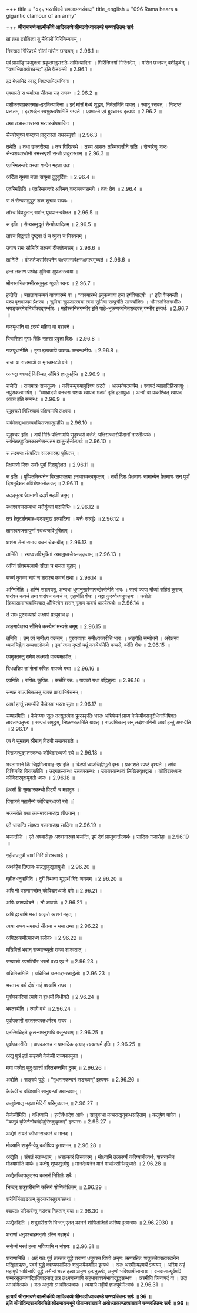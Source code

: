 +++
title = "०९६ भरतविषये रामलक्ष्मणसंवादः"
title_english = "096 Rama hears a gigantic clamour of an army"

+++
**श्रीरामायणे वाल्मीकीये आदिकाव्ये श्रीमदयोध्याकाण्डे षण्णवतितमः सर्गः**

तां तथा दर्शयित्वा तु मैथिलीं गिरिनिम्नगाम् ।

निषसाद गिरिप्रस्थे सीतां मांसेन छन्दयन् ॥ 2.96.1 ॥

एवं प्रासङ्गिकमुक्त्वा प्रकृतमनुसरति–तामित्यादिना । गिरिनिम्नगां गिरिनदीम् । मांसेन छन्दयन् वशीकुर्वन् । “वशाभिप्राययोश्छन्दः” इति वैजयन्ती ॥ 2.96.1 ॥

इदं मेध्यमिदं स्वादु निष्टप्तमिदमग्निना ।

एवमास्ते स धर्मात्मा सीतया सह राघवः ॥ 2.96.2 ॥

वशीकरणप्रकारमाह–इदमित्यादिना । इदं मांसं मेध्यं शुद्धम्, निर्मलमिति यावत् । स्वादु रसवत् । निष्टप्तं प्रतप्तम् । इदंशब्देन स्वभुक्तशेषमिति गम्यते । एवमास्ते एवं ब्रुवन्नास्य इत्यर्थः ॥ 2.96.2 ॥

तथा तत्रासतस्तस्य भरतस्योपयायिनः ।

सैन्यरेणुश्च शब्दश्च प्रादुरास्तां नभस्स्पृशौ ॥ 2.96.3 ॥

तथेति । तथा उक्तरीत्या । तत्र गिरिप्रस्थे । तस्य आसतः तस्मिन्नासीने सति । सैन्यरेणुः शब्दः सैन्यशब्दश्चोभौ नभस्स्पृशौ सन्तौ प्रादुरास्ताम् ॥ 2.96.3 ॥

एतस्मिन्नन्तरे त्रस्ताः शब्देन महता ततः ।

अर्दिता यूथपा मत्ताः सयूथा दुद्रुवुर्दिशः ॥ 2.96.4 ॥

एतस्मिन्निति । एतस्मिन्नन्तरे अस्मिन् शब्दश्रवणसमये । ततः तेन ॥ 2.96.4 ॥

स तं सैन्यसमुद्धूतं शब्दं शुश्राव राघवः ।

तांश्च विप्रद्रुतान् सर्वान् यूथपानन्ववैक्षत ॥ 2.96.5 ॥

स इति । सैन्यसमुद्धूतं सैन्योत्पादितम् ॥ 2.96.5 ॥

तांश्च विद्रवतो दृष्ट्वा तं च श्रुत्वा च निस्वनम् ।

उवाच रामः सौमित्रिं लक्ष्मणं दीप्ततेजसम् ॥ 2.96.6 ॥

तानिति । दीप्ततेजसमित्यनेन वक्ष्यमाणावेक्षणक्षमत्वमुच्यते ॥ 2.96.6 ॥

हन्त लक्ष्मण पश्येह सुमित्रा सुप्रजास्त्वया ।

भीमस्तनितगम्भीरस्तुमुलः श्रूयते स्वनः ॥ 2.96.7 ॥

हन्तेति । व्यप्रतायामव्ययं वाक्यारम्भे वा । “वाक्यारम्भे ऽनुकम्पायां हन्त हर्षविषादयोः ।” इति वैजयन्ती । पश्य वृक्षमारुह्य प्रेक्षस्व । सुमित्रा सुप्रजास्त्वया त्वया सुमित्रा सत्पुत्रेति सान्त्वोक्तिः । भीमस्तनितगम्भीरः भयङ्करमेघनिर्घोषवद्गम्भीरः । महीस्तनितगम्भीर इति पाठे–भूकम्पजनितशब्दवत् गम्भीर इत्यर्थः ॥ 2.96.7 ॥

गजयूथानि वा ऽरण्ये महिषा वा महावने ।

वित्रासिता मृगाः सिंहैः सहसा प्रद्रुता दिशः ॥ 2.96.8 ॥

गजयूथानीति । मृगा इत्यत्रापि वाशब्दः सम्बन्धनीयः ॥ 2.96.8 ॥

राजा वा राजमात्रो वा मृगयामटते वने ।

अन्यद्वा श्वापदं किञ्चित् सौमित्रे ज्ञातुमर्हसि ॥ 2.96.9 ॥

राजेति । राजमात्रः राजतुल्यः । कश्चिन्मृगयामुद्दिश्य अटते । आत्मनेपदमार्षम् । श्वापदं व्याघ्रादिहिंस्रपशुः । नपुंसकत्वमार्षम् । “व्याघ्रादयो वनचराः पशवः श्वापदा मताः” इति हलायुधः । अन्यो वा यःकश्चित् श्वापदः अटत इति सम्बन्धः ॥ 2.96.9 ॥

सुदुश्चरो गिरिश्चायं पक्षिणामपि लक्ष्मण ।

सर्वमेतद्यथातत्त्वमचिराज्ज्ञातुमर्हसि ॥ 2.96.10 ॥

सुदुश्चर इति । अयं गिरिः पक्षिणामपि सुदुश्चरो वर्त्तते, पक्षिसञ्चारोपीदानीं नास्तीत्यर्थः । सर्वमेतत्पूर्वोक्तकारणेष्वन्यतमं ज्ञातुमर्हसीत्यर्थः ॥ 2.96.10 ॥

स लक्ष्मणः संत्वरितः सालमारुह्य पुष्पितम् ।

प्रेक्षमाणो दिशः सर्वाः पूर्वां दिशमुदैक्षत ॥ 2.96.11 ॥

स इति । पुष्पितमित्यनेन विरलपत्रतया ऽनावारकत्वमुक्तम् । सर्वा दिशः प्रेक्षमाणः सामान्येन प्रेक्षमाणः सन् पूर्वां दिशमुदैक्षत सविशेषमलोकयत् ॥ 2.96.11 ॥

उदङ्मुखः प्रेक्षमाणो ददर्श महतीं चमूम् ।

रथाश्वगजसम्बाधां यत्तैर्युक्तां पदातिभिः ॥ 2.96.12 ॥

तत्र हेतुदर्शनमाह–उदङ्मुख इत्यादिना । यत्तैः सन्नद्धैः ॥ 2.96.12 ॥

तामश्वगजसम्पूर्णां रथध्वजविभूषिताम् ।

शशंस सेनां रामाय वचनं चेदमब्रीत् ॥ 2.96.13 ॥

तामिति । रथध्वजविभूषितां रथबद्धध्वजैरलङ्कृताम् ॥ 2.96.13 ॥

अग्निं संशमयत्वार्यः सीता च भजतां गुहाम् ।

सज्यं कुरुष्व चापं च शरांश्च कवचं तथा ॥ 2.96.14 ॥

अग्निमिति । अग्निं संशमयतु, अन्यथा धूमानुसारेणागच्छेत्सेनेति भावः । सत्यं ज्यया मौर्व्या सहितं कुरुष्व, शरांश्च कवचं तथा शरांश्च कवचं च, गृहाणेति शेषः । यद्वा कुरुष्वेत्यनुषङ्गः । करोतेः क्रियासामान्यवाचित्वात् औचित्येन शरान् गृहाण कवचं धारयेत्यर्थः ॥ 2.96.14 ॥

तं रामः पुरुषव्याघ्रो लक्ष्मणं प्रत्युवाच ह ।

अङ्गावेक्षस्व सौमित्रे कस्येमां मन्यसे चमूम् ॥ 2.96.15 ॥

तमिति । तम् एवं समीक्ष्य वदन्तम् । पुरुषव्याघ्रः समीक्ष्यकारीति भावः । अङ्गेति सम्बोधने । अवेक्षस्व ध्वजचिह्नेन सम्यगालोकये । इमां त्वया दृष्टां चमूं कस्येयमिति मन्यसे, वदेति शेषः ॥ 2.96.15 ॥

एवमुक्तस्तु रामेण लक्ष्मणो वाक्यमब्रवीत् ।

दिधक्षन्निव तां सेनां रुषितः पावको यथा ॥ 2.96.16 ॥

एवमिति । रुषितः कुपितः । कर्त्तरि क्तः । पावको यथा वह्नितुल्यः ॥ 2.96.16 ॥

सम्पन्नं राज्यमिच्छंस्तु व्यक्तं प्राप्याभिषेचनम् ।

आवां हन्तुं समभ्येति कैकेय्या भरतः सुतः ॥ 2.96.17 ॥

सम्पन्नमिति । कैकेय्याः सुतः तत्सुतत्वेन क्रूरप्रकृतिः भरतः अभिषेचनं प्राप्य कैकेयीवरानुरोधेनाभिषिक्तः तावताप्यतृप्तः । सम्पन्नं समृद्धम्, निष्कण्टकमिति यावत् । राज्यमिच्छन् सन् तदंशभागिनौ आवां हन्तुं समभ्येति ॥ 2.96.17 ॥

एष वै सुमहान् श्रीमान् विटपी सम्प्रकाशते ।

विराजत्युद्गतस्कन्धः कोविदारध्वजो रथे ॥ 2.96.18 ॥

भरतागमने किं चिह्नमित्यत्राह–एष इति । विटपी ध्वजचिह्नीभूतो वृक्षः । प्रकाशते स्पष्टं दृश्यते । तमेव विशिनष्टि विराजतीति । उद्गतस्कन्धः उन्नतस्कन्धः । उन्नतस्कन्धत्वं लिखितवृक्षद्वारा । कोविदारध्वजः कोविदारवृक्षयुक्तो ध्वजः ॥ 2.96.18 ॥

\[असौ हि सुमहास्कन्धो विटपी च महाद्रुमः ।

विराजते महासैन्ये कोविदारध्वजो रथे ॥\]

भजन्त्येते यथा काममश्वानारुह्य शीघ्रगान् ।

एते भ्राजन्ति संहृष्टा गजानारुह्य सादिनः ॥ 2.96.19 ॥

भजन्तीति । एते अश्वारोहाः अश्वानारुह्य भजन्ति, इमं देशं प्राप्नुवन्तीत्यर्थः । सादिनः गजारोहाः ॥ 2.96.19 ॥

गृहीतधनुषौ चावां गिरिं वीरश्रयावहै ।

अथवेहैव तिष्ठावः सन्नद्धावुद्यतायुधौ ॥ 2.96.20 ॥

गृहीतधनुषाविति । दुर्गे स्थित्वा युद्धार्थं गिरेः श्रयणम् ॥ 2.96.20 ॥

अपि नौ वशमागच्छेत् कोविदारध्वजो दणे ॥ 2.96.21 ॥

अपिः कामप्रवेदने । नौ आवयोः ॥ 2.96.21 ॥

अपि द्रक्ष्यामि भरतं यत्कृते व्यसनं महत् ।

त्वया राघव सम्प्राप्तं सीतया च मया तथा ॥ 2.96.22 ॥

अपिद्रक्ष्यामीत्यारभ्य श्लोकः ॥ 2.96.22 ॥

यन्निमित्तं भवान् राज्याच्च्युतो राघव शाश्वतात् ।

सम्प्राप्तो ऽयमरिर्वीर भरतो वध्य एव मे ॥ 2.96.23 ॥

यन्निमित्तमिति । यन्निमित्तं यस्माद्भरताद्धेतोः ॥ 2.96.23 ॥

भरतस्य वधे दोषं नाहं पश्यामि राघव ।

पूर्वापकारिणां त्यागे न ह्यधर्मो विधीयते ॥ 2.96.24 ॥

भरतस्येति । त्यागे वधे ॥ 2.96.24 ॥

पूर्वापकारी भरतस्त्यक्तधर्मश्च राघव ।

एतस्मिन्निहते कृत्स्नामनुशाधि वसुन्धराम् ॥ 2.96.25 ॥

पूर्वापकारीति । अपकारश्च न प्रामादिक इत्याह त्यक्तधर्म इति ॥ 2.96.25 ॥

अद्य पुत्रं हतं सङ्ख्ये कैकेयी राज्यकामुका ।

मया पश्येत् सुदुःखार्त्ता हस्तिभग्नमिव द्रुमम् ॥ 2.96.26 ॥

अद्येति । सङ्ख्ये युद्धे । “मृधमास्कन्दनं सङ्ख्यम्” इत्यमरः ॥ 2.96.26 ॥

कैकेयीं च वधिष्यामि सानुबन्धां सबान्धवाम् ।

कलुषेणाद्य महता मेदिनी परिमुच्यताम् ॥ 2.96.27 ॥

कैकेयीमिति । वधिष्यामि । हन्तेर्वधादेश आर्षः । सानुबन्धा मन्थराद्यनुबन्धसहिताम् । कलुषेण पापेन । “कलुषं वृजिनैनोवमंहोदुरितदुष्कृतम्” इत्यमरः ॥ 2.96.27 ॥

अद्येमं संयतं क्रोधमसत्कारं च मानद ।

मोक्ष्यामि शत्रुसैन्येषु कक्षेष्विव हुताशनम् ॥ 2.96.28 ॥

अद्येति । संयतं स्ताम्भतम् । असत्कारं तिस्कारम् । मोक्ष्यामि तत्कार्य्यं करिष्यामीत्यर्थः, शरव्याजेन मोक्ष्यामीति वार्थः । कक्षेषु शुष्कगुल्मेषु । मानदेत्यनेन मानं माच्छेत्सीरित्युच्यते ॥ 2.96.28 ॥

अद्यैतच्चित्रकूटस्य काननं निशितैः शरैः ।

भिन्दन् शत्रुशरीराणि करिष्ये शोणितोक्षितम् ॥ 2.96.29 ॥

शरैर्निर्भिन्नहृदयान् कुञ्जरांस्तुरगांस्तथा ।

श्वापदाः परिकर्षन्तु नरांश्च निहतान् मया ॥ 2.96.30 ॥

अद्यैतदिति । शत्रुशरीराणि भिन्दन् एतत् काननं शोणितोक्षितं करिष्य इत्यन्वयः ॥ 2.96.2930 ॥

शराणां धनुषश्चाहमनृणो ऽस्मि महामृधे ।

ससैन्यं भरतं हत्वा भविष्यामि न संशयः ॥ 2.96.31 ॥

शराणामिति । अहं यतः पूर्वं तत्रतत्र युद्धे शराणां धनुषश्च विषये अनृणः ऋणरहितः शत्रुकलेवराहारदानेन परिहृतऋणः, स्वयं युद्धे क्वाप्यपराजितः शत्रुजयैकशील इत्यर्थः । अतः अस्मीत्यहमर्थे ऽव्ययम् । अस्मि अहं महामृधे भाविन्यपि युद्धे ससैन्यं भरतं हत्वा अनृण इत्यनुकर्षः, अनृणो भविष्यामीत्यन्वयः । वनवासात्पूर्वमपि शम्बरसुतजयादिप्रतिपादनात् तत्र लक्ष्मणस्यापि सहभावावश्यंभावाद्युद्धसम्भवः । अस्मीति क्रियापदं वा । तदा अभवमित्यर्थः । यतः अनृणो ऽभवमित्यन्वयः । त्वयापि मद्वीर्यं ज्ञातपूर्वमित्यर्थः ॥ 2.96.31 ॥

**इत्यार्षे श्रीरामायणे वाल्मीकीये आदिकाव्ये श्रीमदयोध्याकाण्डे षण्णवतितमः सर्गः ॥ 96 ॥  
इति श्रीगोविन्दराजविरचिते श्रीरामायणभूणे पीताम्बराख्याने अयोध्याकाण्डव्याख्याने षण्णवतितमः सर्गः ॥ 96 ॥**
